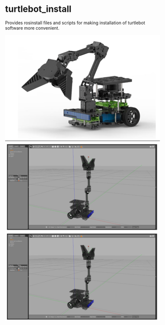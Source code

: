 # turtlebot_install
Provides rosinstall files and scripts for making installation of turtlebot software more convenient.

![TurtleBotReal](Images/TurtleBot3_Real.png)
![TurtleBotReal](Images/TurtleBot_Simulation.png)
![TurtleBotReal](Images/TurtleBot_Simulation.png)